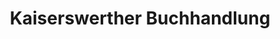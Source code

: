 ---
title: "Kaiserswerther Buchhandlung"
url: /duesseldorf/kaiserswerther-buchhandlung/
shop: Bücher
---